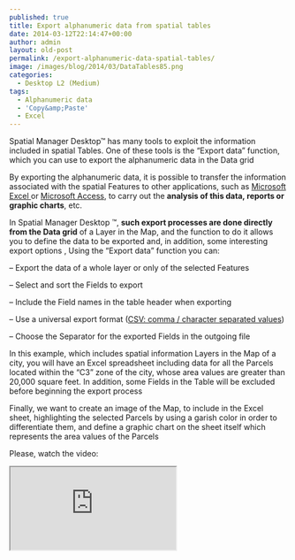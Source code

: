 ```yaml
---
published: true
title: Export alphanumeric data from spatial tables
date: 2014-03-12T22:14:47+00:00
author: admin
layout: old-post
permalink: /export-alphanumeric-data-spatial-tables/
image: /images/blog/2014/03/DataTables85.png
categories:
  - Desktop L2 (Medium)
tags:
  - Alphanumeric data
  - 'Copy&amp;Paste'
  - Excel
---
```

Spatial Manager Desktop™ has many tools to exploit the information included in spatial Tables. One of these tools is the &#8220;Export data&#8221; function, which you can use to export the alphanumeric data in the Data grid <!--more-->

By exporting the alphanumeric data, it is possible to transfer the information associated with the spatial Features to other applications, such as <a title="Microsoft Excel" href="http://office.microsoft.com/en-us/excel/" target="_blank" rel="nofollow">Microsoft Excel </a>or <a title="Microsoft Access" href="http://office.microsoft.com/en-us/access/" target="_blank" rel="nofollow">Microsoft Access</a>, to carry out the **analysis of this data, reports or graphic charts**, etc.

In Spatial Manager Desktop ™, **such export processes are done directly from the Data grid** of a Layer in the Map, and the function to do it allows you to define the data to be exported and, in addition, some interesting export options , Using the &#8220;Export data&#8221; function you can:

&#8211; Export the data of a whole layer or only of the selected Features
  
&#8211; Select and sort the Fields to export
  
&#8211; Include the Field names in the table header when exporting
  
&#8211; Use a universal export format (<a title="CSV in Wikipedia" href="https://en.wikipedia.org/wiki/Comma-separated_values" target="_blank" rel="nofollow">CSV: comma / character separated values</a>​​)
  
&#8211; Choose the Separator for the exported Fields in the outgoing file

In this example, which includes spatial information Layers in the Map of a city, you will have an Excel spreadsheet including data for all the Parcels located within the &#8220;C3&#8221; zone of the city, whose area values are greater than 20,000 square feet. In addition, some Fields in the Table will be excluded before beginning the export process

Finally, we want to create an image of the Map, to include in the Excel sheet, highlighting the selected Parcels by using a garish color in order to differentiate them, and define a graphic chart on the sheet itself which represents the area values of the Parcels

Please, watch the video:

<div class="embed-responsive embed-responsive-16by9">
  <iframe class="embed-responsive-item" src="https://www.youtube.com/embed/XyKA78jh0W4" allowfullscreen></iframe>
</div>